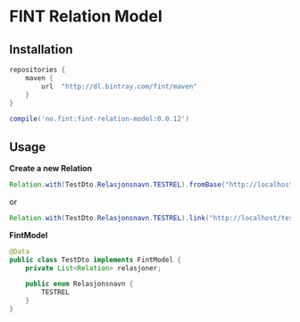 # FINT Relation Model

## Installation

```groovy
repositories {
    maven {
        url  "http://dl.bintray.com/fint/maven" 
    }
}

compile('no.fint:fint-relation-model:0.0.12')
```

## Usage

**Create a new Relation**
```java
Relation.with(TestDto.Relasjonsnavn.TESTREL).fromBase("http://localhost").path("/test");
```
or
```java
Relation.with(TestDto.Relasjonsnavn.TESTREL).link("http://localhost/test");
```

**FintModel**
```java
@Data
public class TestDto implements FintModel {
    private List<Relation> relasjoner;

    public enum Relasjonsnavn {
        TESTREL
    }
}
```